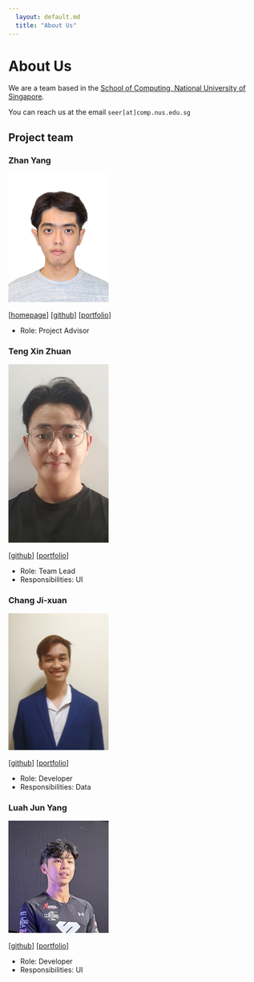 ```yaml
---
  layout: default.md
  title: "About Us"
---
```


# About Us

We are a team based in the [School of Computing, National University of Singapore](http://www.comp.nus.edu.sg).

You can reach us at the email `seer[at]comp.nus.edu.sg`

## Project team

### Zhan Yang

<img src="images/zhanyang01.png" width="200px">

[[homepage](http://www.comp.nus.edu.sg/~damithch)]
[[github](https://github.com/zhanyang01)]
[[portfolio](team/zhanyang01.md)]

* Role: Project Advisor


### Teng Xin Zhuan

<img src="images/aarontxz.png" width="200px">

[[github](http://github.com/aarontxz)]
[[portfolio](team/aarontxz.md)]

* Role: Team Lead
* Responsibilities: UI


### Chang Ji-xuan

<img src="images/johnnythesnake12.png" width="200px">

[[github](http://github.com/johnnythesnake12)]
[[portfolio](team/johnnythesnake12.md)]

* Role: Developer
* Responsibilities: Data


### Luah Jun Yang

<img src="images/LuahJunYang.png" width="200px">

[[github](http://github.com/luahjunyang)]
[[portfolio](team/luahjunyang.md)]

* Role: Developer
* Responsibilities: UI
